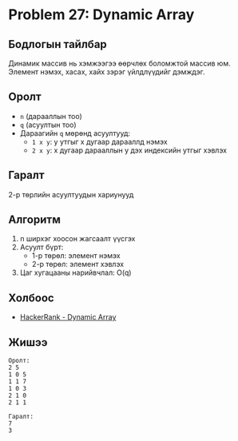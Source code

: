 # Problem 27: Dynamic Array 
## Бодлогын тайлбар

Динамик массив нь хэмжээгээ өөрчлөх боломжтой массив юм. Элемент нэмэх, хасах, хайх зэрэг үйлдлүүдийг дэмждэг.

## Оролт

- `n` (дарааллын тоо)
- `q` (асуултын тоо)
- Дараагийн `q` мөрөнд асуултууд:
  - `1 x y`: y утгыг x дугаар дарааллд нэмэх
  - `2 x y`: x дугаар дарааллын y дэх индексийн утгыг хэвлэх

## Гаралт

2-р төрлийн асуултуудын хариунууд

## Алгоритм

1. n ширхэг хоосон жагсаалт үүсгэх
2. Асуулт бүрт:
   - 1-р төрөл: элемент нэмэх
   - 2-р төрөл: элемент хэвлэх
3. Цаг хугацааны нарийвчлал: O(q)

## Холбоос

- [HackerRank - Dynamic Array](https://www.hackerrank.com/challenges/dynamic-array)

## Жишээ

```
Оролт:
2 5
1 0 5
1 1 7
1 0 3
2 1 0
2 1 1

Гаралт:
7
3
```